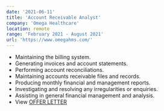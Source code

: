 ```yaml
---
date: '2021-06-11'
title: 'Account Receivable Analyst'
company: 'Omega Healthcare'
location: remote
range: 'February 2021 - August 2021'
url: 'https://www.omegahms.com/'
---
```


- Maintaining the billing system.
- Generating invoices and account statements.
- Performing account reconciliations.
- Maintaining accounts receivable files and records.
- Producing monthly financial and management reports.
- Investigating and resolving any irregularities or enquiries.
- Assisting in general financial management and analysis.
- View [OFFER LETTER](https://drive.google.com/file/d/1Eb7pqChJyHKCUK_ZTcsAmIjrc8rTNMNu/view?usp=sharing)

